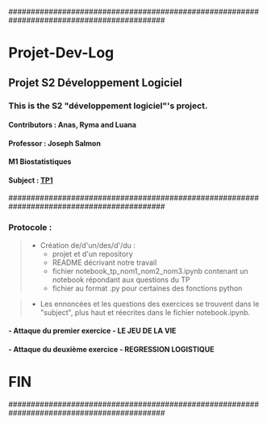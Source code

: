 ###########################################################################################
#                                                           Projet-Dev-Log 
##                                                  Projet S2 Développement Logiciel
 
###                                          This is the S2 "développement logiciel"'s project.

#### Contributors : Anas, Ryma and Luana 
#### Professor : Joseph Salmon
#### M1 Biostatistiques


#### Subject : [TP1](http://josephsalmon.eu/enseignement/Montpellier/HMMA238/TPnote.pdf)


###########################################################################################

###  Protocole : 

> - Création de/d'un/des/d'/du : 
>    - projet et d'un repository 
>    - README décrivant notre travail
>    - fichier notebook_tp_nom1_nom2_nom3.ipynb contenant un notebook répondant aux questions du TP
>    - fichier au format .py pour certaines des fonctions python 
    
> - Les ennoncées et les questions des exercices se trouvent dans le "subject", plus haut et réecrites dans le fichier notebook.ipynb. 

#### - Attaque du premier exercice - LE JEU DE LA VIE



#### - Attaque du deuxième exercice - REGRESSION LOGISTIQUE











#  FIN  
###########################################################################################
